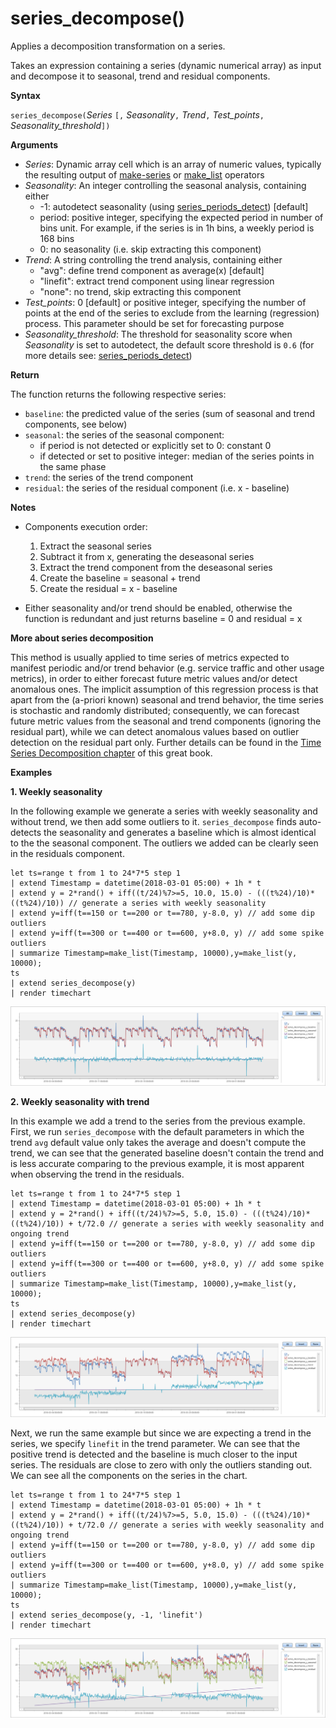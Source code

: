 # series_decompose()

Applies a decomposition transformation on a series.  

Takes an expression containing a series (dynamic numerical array) as input and decompose it to seasonal, trend and residual components.
 
**Syntax**

`series_decompose(`*Series* `[,` *Seasonality*`,` *Trend*`,` *Test_points*`,` *Seasonality_threshold*`])`

**Arguments**

* *Series*: Dynamic array cell which is an array of numeric values, typically the resulting output of [make-series](make-seriesoperator.md) or [make_list](makelist-aggfunction.md) operators
* *Seasonality*: An integer controlling the seasonal analysis, containing either
    * -1: autodetect seasonality (using [series_periods_detect](series-periods-detectfunction.md)) [default] 
    * period: positive integer, specifying the expected period in number of bins unit. For example, if the series is in 1h bins, a weekly period is 168 bins
    * 0: no seasonality (i.e. skip extracting this component)    
* *Trend*: A string controlling the trend analysis, containing either
    * "avg": define trend component as average(x) [default]
    * "linefit": extract trend component using linear regression
    * "none": no trend, skip extracting this component    
* *Test_points*: 0 [default] or positive integer, specifying the number of points at the end of the series to exclude from the learning (regression) process. This parameter should be set for forecasting purpose
* *Seasonality_threshold*: The threshold for seasonality score when *Seasonality* is set to autodetect, the default score threshold is `0.6`  (for more details see: [series_periods_detect](series-periods-detectfunction.md))

**Return**

 The function returns the following respective series:

* `baseline`: the predicted value of the series (sum of seasonal and trend components, see below)
* `seasonal`: the series of the seasonal component:
    * if period is not detected or explicitly set to 0: constant 0
    * if detected or set to positive integer: median of the series points in the same phase
* `trend`: the series of the trend component
* `residual`: the series of the residual component (i.e. x - baseline)
  

**Notes**

* Components execution order:
    1. Extract the seasonal series
    2. Subtract it from x, generating the deseasonal series
    3. Extract the trend component from the deseasonal series
    4. Create the baseline = seasonal + trend
    5. Create the residual = x - baseline
    
* Either seasonality and/or trend should be enabled, otherwise the function is redundant and just returns baseline = 0 and residual = x

**More about series decomposition**

This method is usually applied to time series of metrics expected to manifest periodic and/or trend behavior (e.g. service traffic and other usage metrics), in order to either forecast future metric values and/or detect anomalous ones. The implicit assumption of this regression process is that apart from the (a-priori known) seasonal and trend behavior, the time series is stochastic and randomly distributed; consequently, we can forecast future metric values from the seasonal and trend components (ignoring the residual part), while we can detect anomalous values based on outlier detection on the residual part only. Further details can be found in the [Time Series Decomposition chapter](https://www.otexts.org/fpp/6) of this great book.

**Examples**

**1. Weekly seasonality**

In the following example we generate a series with weekly seasonality and without trend, we then add some outliers to it. `series_decompose` finds auto-detects the seasonality and generates a baseline which is almost identical to the the seasonal component. The outliers we added can be clearly seen in the residuals component.

<!-- csl: https://help.kusto.windows.net:443/Samples -->
```
let ts=range t from 1 to 24*7*5 step 1 
| extend Timestamp = datetime(2018-03-01 05:00) + 1h * t 
| extend y = 2*rand() + iff((t/24)%7>=5, 10.0, 15.0) - (((t%24)/10)*((t%24)/10)) // generate a series with weekly seasonality
| extend y=iff(t==150 or t==200 or t==780, y-8.0, y) // add some dip outliers
| extend y=iff(t==300 or t==400 or t==600, y+8.0, y) // add some spike outliers
| summarize Timestamp=make_list(Timestamp, 10000),y=make_list(y, 10000);
ts 
| extend series_decompose(y)
| render timechart  
```
![alt text](./Images/samples/series-decompose1.png "series-decompose1")

**2. Weekly seasonality with trend**

In this example we add a trend to the series from the previous example. First, we run `series_decompose` with the default parameters in which the trend `avg` default value only takes the average and doesn't compute the trend, we can see that the generated baseline doesn't contain the trend and is less accurate comparing to the previous example, it is most apparent when observing the trend in the residuals.

<!-- csl: https://help.kusto.windows.net:443/Samples -->
```
let ts=range t from 1 to 24*7*5 step 1 
| extend Timestamp = datetime(2018-03-01 05:00) + 1h * t 
| extend y = 2*rand() + iff((t/24)%7>=5, 5.0, 15.0) - (((t%24)/10)*((t%24)/10)) + t/72.0 // generate a series with weekly seasonality and ongoing trend
| extend y=iff(t==150 or t==200 or t==780, y-8.0, y) // add some dip outliers
| extend y=iff(t==300 or t==400 or t==600, y+8.0, y) // add some spike outliers
| summarize Timestamp=make_list(Timestamp, 10000),y=make_list(y, 10000);
ts 
| extend series_decompose(y)
| render timechart  
```
![alt text](./Images/samples/series-decompose2.png "series-decompose2")

Next, we run the same example but since we are expecting a trend in the series, we specify `linefit` in the trend parameter. We can see that the positive trend is detected and the baseline is much closer to the input series. The residuals are close to zero with only the outliers standing out. We can see all the components on the series in the chart.

<!-- csl: https://help.kusto.windows.net:443/Samples -->
```
let ts=range t from 1 to 24*7*5 step 1 
| extend Timestamp = datetime(2018-03-01 05:00) + 1h * t 
| extend y = 2*rand() + iff((t/24)%7>=5, 5.0, 15.0) - (((t%24)/10)*((t%24)/10)) + t/72.0 // generate a series with weekly seasonality and ongoing trend
| extend y=iff(t==150 or t==200 or t==780, y-8.0, y) // add some dip outliers
| extend y=iff(t==300 or t==400 or t==600, y+8.0, y) // add some spike outliers
| summarize Timestamp=make_list(Timestamp, 10000),y=make_list(y, 10000);
ts 
| extend series_decompose(y, -1, 'linefit')
| render timechart  
```
![alt text](./Images/samples/series-decompose3.png "series-decompose3")
